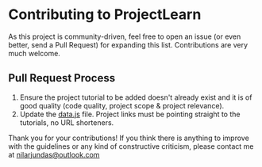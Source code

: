 # Contributing to ProjectLearn

As this project is community-driven, feel free to open an issue (or even better, send a Pull Request) for expanding this list. Contributions are very much welcome.

## Pull Request Process

1. Ensure the project tutorial to be added doesn't already exist and it is of good quality (code quality, project scope & project relevance).
2. Update the [data.js](https://github.com/Xtremilicious/ProjectLearn-Project-Based-Learning/blob/master/data.js) file. Project links must be pointing straight to the tutorials, no URL shorteners.

Thank you for your contributions! If you think there is anything to improve with the guidelines or any kind of constructive criticism, please contact me at <nilarjundas@outlook.com>

